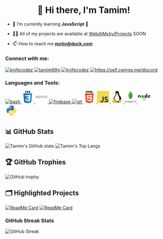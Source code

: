 <h1 align="center">👋 Hi there, I'm Tamim!</h1>

- 🌱 I’m currently learning **JavaScript 🐍**

- 👨‍💻 All of my projects are available at [Web@Mxtiy/Projects](https://mxtiy.vercel.app/projects/) SOON

- 📫 How to reach me **mxtiy@duck.com**

<h3 align="left">Connect with me:</h3>
<p align="left">
<a href="https://fb.com/knifecodez" target="blank"><img align="center" src="https://raw.githubusercontent.com/rahuldkjain/github-profile-readme-generator/master/src/images/icons/Social/facebook.svg" alt="knifecodez" height="30" width="40" /></a>
<a href="https://instagram.com/tamim99g" target="blank"><img align="center" src="https://raw.githubusercontent.com/rahuldkjain/github-profile-readme-generator/master/src/images/icons/Social/instagram.svg" alt="tamim99g" height="30" width="40" /></a>
<a href="https://www.youtube.com/c/knifecodez" target="blank"><img align="center" src="https://raw.githubusercontent.com/rahuldkjain/github-profile-readme-generator/master/src/images/icons/Social/youtube.svg" alt="knifecodez" height="30" width="40" /></a>
<a href="https://discord.gg/https://self.cwings.me/discord" target="blank"><img align="center" src="https://raw.githubusercontent.com/rahuldkjain/github-profile-readme-generator/master/src/images/icons/Social/discord.svg" alt="https://self.cwings.me/discord" height="30" width="40" /></a>
</p>

<h3 align="left">Languages and Tools:</h3>
<p align="left"> <a href="https://www.gnu.org/software/bash/" target="_blank" rel="noreferrer"> <img src="https://www.vectorlogo.zone/logos/gnu_bash/gnu_bash-icon.svg" alt="bash" width="40" height="40"/> </a> <a href="https://www.w3schools.com/css/" target="_blank" rel="noreferrer"> <img src="https://raw.githubusercontent.com/devicons/devicon/master/icons/css3/css3-original-wordmark.svg" alt="css3" width="40" height="40"/> </a> <a href="https://expressjs.com" target="_blank" rel="noreferrer"> <img src="https://raw.githubusercontent.com/devicons/devicon/master/icons/express/express-original-wordmark.svg" alt="express" width="40" height="40"/> </a> <a href="https://firebase.google.com/" target="_blank" rel="noreferrer"> <img src="https://www.vectorlogo.zone/logos/firebase/firebase-icon.svg" alt="firebase" width="40" height="40"/> </a> <a href="https://git-scm.com/" target="_blank" rel="noreferrer"> <img src="https://www.vectorlogo.zone/logos/git-scm/git-scm-icon.svg" alt="git" width="40" height="40"/> </a> <a href="https://www.w3.org/html/" target="_blank" rel="noreferrer"> <img src="https://raw.githubusercontent.com/devicons/devicon/master/icons/html5/html5-original-wordmark.svg" alt="html5" width="40" height="40"/> </a> <a href="https://developer.mozilla.org/en-US/docs/Web/JavaScript" target="_blank" rel="noreferrer"> <img src="https://raw.githubusercontent.com/devicons/devicon/master/icons/javascript/javascript-original.svg" alt="javascript" width="40" height="40"/> </a> <a href="https://www.linux.org/" target="_blank" rel="noreferrer"> <img src="https://raw.githubusercontent.com/devicons/devicon/master/icons/linux/linux-original.svg" alt="linux" width="40" height="40"/> </a> <a href="https://www.mongodb.com/" target="_blank" rel="noreferrer"> <img src="https://raw.githubusercontent.com/devicons/devicon/master/icons/mongodb/mongodb-original-wordmark.svg" alt="mongodb" width="40" height="40"/> </a> <a href="https://nodejs.org" target="_blank" rel="noreferrer"> <img src="https://raw.githubusercontent.com/devicons/devicon/master/icons/nodejs/nodejs-original-wordmark.svg" alt="nodejs" width="40" height="40"/> </a> <a href="https://www.python.org" target="_blank" rel="noreferrer"> <img src="https://raw.githubusercontent.com/devicons/devicon/master/icons/python/python-original.svg" alt="python" width="40" height="40"/> </a> </p>


## 📊 GitHub Stats

![Tamim's GitHub stats](https://github-readme-stats.vercel.app/api?username=noreplyui5&show_icons=true&theme=midnight-purple)
![Tamim's Top Langs](https://github-readme-stats.vercel.app/api/top-langs/?username=noreplyui5&layout=compact&theme=midnight-purple)

## 🏆 GitHub Trophies

![GitHub trophy](https://github-profile-trophy.vercel.app/?username=noreplyui5&theme=darkhub)

## 🗂️ Highlighted Projects

[![ReadMe Card](https://github-readme-stats.vercel.app/api/pin/?username=noreplyui5&repo=shuming.js&theme=github_dark)]([https://github.com/noreplyui5/shuming.js])
[![ReadMe Card](https://github-readme-stats.vercel.app/api/pin/?username=noreplyui5&repo=aayu&theme=github_dark)](https://github.com/NoReplyUI5/aayu)

### GitHub Streak Stats
![GitHub Streak](https://github-readme-streak-stats.herokuapp.com?user=NoReplyUI5&theme=neon-dark)

